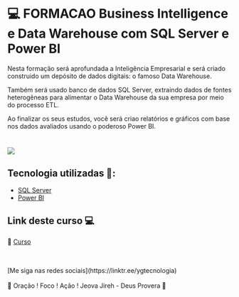 # 💻 FORMACAO Business Intelligence e Data Warehouse com SQL Server e Power BI

Nesta formação será aprofundada a Inteligência Empresarial e será criado construido um depósito de dados digitais: o famoso Data Warehouse.

Também será usado banco de dados SQL Server, extraindo dados de fontes heterogêneas para alimentar o Data Warehouse da sua empresa por meio do processo ETL.

Ao finalizar os seus estudos, você será criao relatórios e gráficos com base nos dados avaliados usando o poderoso Power BI. 
 
<h1>
   <img src="https://i.ibb.co/q1hT8yy/BI-E-DATA-WAREHOUSE-COM-SQL-SERVER-E-POWER-BI.png" border="0">
</h1>

## Tecnologia utilizadas 🚀:

* <a href="https://pt.wikipedia.org/wiki/Microsoft_SQL_Server">SQL Server</a> 
* <a href="https://pt.wikipedia.org/wiki/Power_BI">Power BI</a> 


## Link deste curso  💻

 🎯 <a href="https://cursos.alura.com.br/formacao-business-intelligence-data-warehouse" target="_blank">Curso</a>

<br>
<br>
[Me siga nas redes sociais](https://linktr.ee/ygtecnologia)
<br>
<br> 
🙏 Oração ! Foco ! Ação ! Jeova Jireh - Deus Provera 🙏  